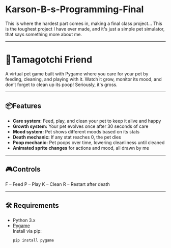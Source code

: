 # Karson-B-s-Programming-Final
This is where the hardest part comes in, making a final class project...
This is the toughest project I have ever made, and it's just a simple pet simulator, that says something more about me.

---

# 🐹Tamagotchi Friend
A virtual pet game built with Pygame where you care for your pet by feeding, cleaning, and playing with it. Watch it grow, monitor its mood, and don’t forget to clean up its poop! Seriously, it's gross.

---

## 📦Features
- **Care system:** Feed, play, and clean your pet to keep it alive and happy  
- **Growth system:** Your pet evolves once after 30 seconds of care  
- **Mood system:** Pet shows different moods based on its stats  
- **Death mechanic:** If any stat reaches 0, the pet dies  
- **Poop mechanic:** Pet poops over time, lowering cleanliness until cleaned  
- **Animated sprite changes** for actions and mood, all drawn by me  

---

## 🎮Controls
F – Feed
P – Play
K – Clean
R – Restart after death

---

## 🛠️ Requirements
- Python 3.x  
- [Pygame](https://www.pygame.org/)  
  Install via pip:
  ```bash
  pip install pygame
